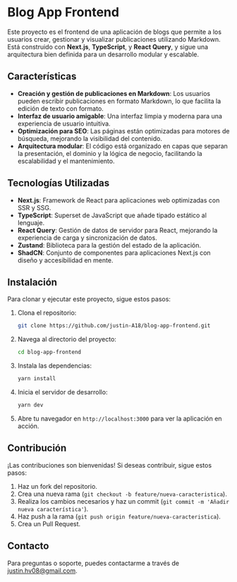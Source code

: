 # Blog App Frontend

Este proyecto es el frontend de una aplicación de blogs que permite a los usuarios crear, gestionar y visualizar publicaciones utilizando Markdown. Está construido con **Next.js**, **TypeScript**, y **React Query**, y sigue una arquitectura bien definida para un desarrollo modular y escalable.

## Características

- **Creación y gestión de publicaciones en Markdown**: Los usuarios pueden escribir publicaciones en formato Markdown, lo que facilita la edición de texto con formato.
- **Interfaz de usuario amigable**: Una interfaz limpia y moderna para una experiencia de usuario intuitiva.
- **Optimización para SEO**: Las páginas están optimizadas para motores de búsqueda, mejorando la visibilidad del contenido.
- **Arquitectura modular**: El código está organizado en capas que separan la presentación, el dominio y la lógica de negocio, facilitando la escalabilidad y el mantenimiento.

## Tecnologías Utilizadas

- **Next.js**: Framework de React para aplicaciones web optimizadas con SSR y SSG.
- **TypeScript**: Superset de JavaScript que añade tipado estático al lenguaje.
- **React Query**: Gestión de datos de servidor para React, mejorando la experiencia de carga y sincronización de datos.
- **Zustand**: Biblioteca para la gestión del estado de la aplicación.
- **ShadCN**: Conjunto de componentes para aplicaciones Next.js con diseño y accesibilidad en mente.

## Instalación

Para clonar y ejecutar este proyecto, sigue estos pasos:

1. Clona el repositorio:

   ```bash
   git clone https://github.com/justin-A18/blog-app-frontend.git
   ```

2. Navega al directorio del proyecto:

   ```bash
   cd blog-app-frontend
   ```

3. Instala las dependencias:

   ```bash
   yarn install
   ```

4. Inicia el servidor de desarrollo:

   ```bash
   yarn dev
   ```

5. Abre tu navegador en `http://localhost:3000` para ver la aplicación en acción.

## Contribución

¡Las contribuciones son bienvenidas! Si deseas contribuir, sigue estos pasos:

1. Haz un fork del repositorio.
2. Crea una nueva rama (`git checkout -b feature/nueva-caracteristica`).
3. Realiza los cambios necesarios y haz un commit (`git commit -m 'Añadir nueva característica'`).
4. Haz push a la rama (`git push origin feature/nueva-caracteristica`).
5. Crea un Pull Request.

## Contacto

Para preguntas o soporte, puedes contactarme a través de [justin.hv08@gmail.com](mailto:justin.hv08@gmail.com).
